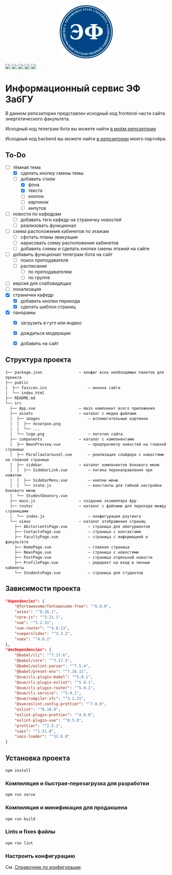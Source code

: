 <p align="center" width="100%">
    <img width="33%" src="./src/assets/logo.png"> 
</p>

![](https://img.shields.io/npm/v/npm)
![](https://img.shields.io/github/languages/code-size/LevasyukDY/EnergyFacultyWebsite) 
![](https://img.shields.io/github/commit-activity/w/LevasyukDY/EnergyFacultyWebsite)
![](https://img.shields.io/github/last-commit/LevasyukDY/EnergyFacultyWebsite)
![](https://img.shields.io/badge/partner-github.com%2FTseplyaevAF-red)


# Информационный сервис ЭФ ЗабГУ

В данном репозитории представлен исходный код frontend-части сайта энергетического факультета.

Исходный код телеграм бота вы можете найти [в моём репозитории](https://github.com/LevasyukDY/EnergyFacultyTelegramBot)

Исходный код backend вы можете найти [в репозитории](https://github.com/TseplyaevAF/energy_faculty) моего партнёра.

## To-Do

- [ ] тёмная тема
  - [x] сделать кнопку смены темы
  - [ ] добавить стили
    - [x] фона
    - [x] текста
    - [ ] кнопок
    - [ ] картинок
    - [ ] инпутов
- [ ] новости по кафедрам
  - [ ] добавить теги кафедр на страничку новостей
  - [ ] реализовать функционал
- [ ] схема расположения кабинетов по этажам
  - [ ] сфотать планы эвакуации
  - [ ] нарисовать схему расположения кабинетов
  - [ ] добавить схемы и сделать кнопки смены этажей на сайте
- [ ] добавить функционал телеграм-бота на сайт
  - [ ] поиск преподавателя
  - [ ] расписание
    - [ ] по преподавателям
    - [ ] по группе
- [ ] версия для слабовидящих
- [ ] локализация
- [x] странички кафедр
  - [x] добавить кнопки перехода
  - [x] сделать шаблон страниц
- [x] панорамы
  - [x] загрузить в гугл или яндекс
  - [x] дождаться модерации
  - [x] добавить на сайт


## Структура проекта

```
├── package.json                – конфиг всех необходимых пакетов для проекта
├── public
│  ├── favicon.ico                  – иконка сайта
│  └── index.html
├── README.md
└── src
  ├── App.vue                   – main компонент всего приложения
  ├── assets                    – каталог с медиа файлами
  │  ├── images                     – вспомогательные картинки
  │  │  ├── позитрон.png
  │  │  └── ...
  │  └── logo.png                   – логотип сайта
  ├── components                – каталог с компонентами
  │  ├── NewsPreview.vue            – предпросмотр новостей на главной странице
  │  ├── ParallaxCarousel.vue       – реализация слайдера с новостями на главной странице
  │  ├── sidebar                – каталог компонентов бокового меню
  │  │  ├── SidebarLink.vue         – логика перенаправления при нажатии
  │  │  ├── SidebarMenu.vue         – кнопки меню
  │  │  └── state.js                – константы для гибкой настройки бокового меню
  │  └── StudentDeanery.vue
  ├── main.js                   – создание экземпляра App
  ├── router                    – каталог с файлами для перехода между страницами
  │  └── index.js                   – конфигурация роутинга
  └── views                     – каталог отображения страниц
    ├── AbiturientsPage.vue         – страница для абитуриентов
    ├── ContactsPage.vue            – страница с контактами
    ├── FacultyPage.vue             – страница с информацией о факультете
    ├── HomePage.vue                – главная страница
    ├── NewsPage.vue                – страница с новостями
    ├── PostPage.vue                – страница отдельной новости
    ├── ProfilePage.vue             - редирект на вход в личные кабинеты
    └── StudentsPage.vue            – страница для студентов
```

## Зависимости проекта
```json
"dependencies": {
    "@fortawesome/fontawesome-free": "^6.0.0",
    "axios": "^0.26.1",
    "core-js": "^3.21.1",
    "vue": "^3.2.31",
    "vue-router": "^4.0.13",
    "vueperslides": "^3.3.2",
    "vuex": "^4.0.2"
},
"devDependencies": {
    "@babel/cli": "^7.17.6",
    "@babel/core": "^7.17.5",
    "@babel/eslint-parser": "^7.5.4",
    "@babel/preset-env": "^7.16.11",
    "@vue/cli-plugin-babel": "^5.0.1",
    "@vue/cli-plugin-eslint": "^5.0.1",
    "@vue/cli-plugin-router": "^5.0.1",
    "@vue/cli-service": "^5.0.1",
    "@vue/compiler-sfc": "^3.2.31",
    "@vue/eslint-config-prettier": "^7.0.0",
    "eslint": "^8.10.0",
    "eslint-plugin-prettier": "^4.0.0",
    "eslint-plugin-vue": "^8.5.0",
    "prettier": "^2.5.1",
    "sass": "^1.51.0",
    "sass-loader": "^12.6.0"
}
```

## Установка проекта
```
npm install
```

### Компиляция и быстрая-перезагрузка для разработки
```
npm run serve
```

### Компиляция и минификация для продакшена
```
npm run build
```

### Lints и fixes файлы
```
npm run lint
```

### Настроить конфигурацию
См. [Справочник по конфигурации](https://cli.vuejs.org/config/).

